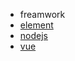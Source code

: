 * freamwork
 * [element](/求职/面试题/前端研发/freamwork/element.md)
 * [nodejs](/求职/面试题/前端研发/freamwork/nodejs.md)
 * [vue](/求职/面试题/前端研发/freamwork/vue.md)
